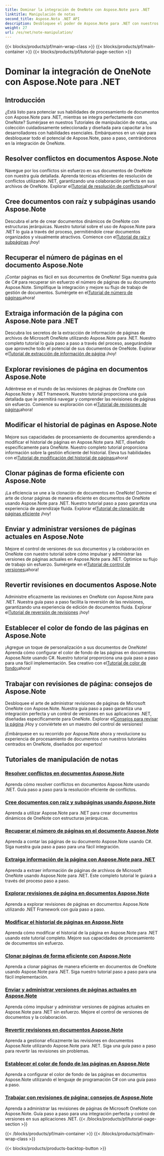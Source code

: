 ```yaml
---
title: Dominar la integración de OneNote con Aspose.Note para .NET
linktitle: Manipulación de notas
second_title: Aspose.Nota .NET API
description: Desbloquee el poder de Aspose.Note para .NET con nuestros tutoriales centrados en OneNote. Resuelva conflictos, cree documentos dinámicos y explore la manipulación eficiente de páginas.
weight: 27
url: /es/net/note-manipulation/
---
```


{{< blocks/products/pf/main-wrap-class >}}
{{< blocks/products/pf/main-container >}}
{{< blocks/products/pf/tutorial-page-section >}}

# Dominar la integración de OneNote con Aspose.Note para .NET


## Introducción

¿Está listo para potenciar sus habilidades de procesamiento de documentos con Aspose.Note para .NET, mientras se integra perfectamente con OneNote? Sumérjase en nuestros Tutoriales de manipulación de notas, una colección cuidadosamente seleccionada y diseñada para capacitar a los desarrolladores con habilidades esenciales. Embárquenos en un viaje para desbloquear todo el potencial de Aspose.Note, paso a paso, centrándonos en la integración de OneNote.

## Resolver conflictos en documentos Aspose.Note
 Navegue por los conflictos sin esfuerzo en sus documentos de OneNote con nuestra guía detallada. Aprenda técnicas eficientes de resolución de conflictos utilizando .NET, garantizando una colaboración perfecta en sus archivos de OneNote. Explorar el[Tutorial de resolución de conflictos](./conflict-page-resolution/)¡ahora!

## Cree documentos con raíz y subpáginas usando Aspose.Note
 Descubra el arte de crear documentos dinámicos de OneNote con estructuras jerárquicas. Nuestro tutorial sobre el uso de Aspose.Note para .NET lo guía a través del proceso, permitiéndole crear documentos organizados y visualmente atractivos. Comience con el[Tutorial de raíz y subpáginas](./create-documents-root-sub-pages/) ¡hoy!

## Recuperar el número de páginas en el documento Aspose.Note
 ¡Contar páginas es fácil en sus documentos de OneNote! Siga nuestra guía de C# para recuperar sin esfuerzo el número de páginas de su documento Aspose.Note. Simplifique la integración y mejore su flujo de trabajo de gestión de documentos. Sumérgete en el[Tutorial de número de páginas](./retrieve-number-of-pages/)¡ahora!

## Extraiga información de la página con Aspose.Note para .NET
Descubra los secretos de la extracción de información de páginas de archivos de Microsoft OneNote utilizando Aspose.Note para .NET. Nuestro completo tutorial lo guía paso a paso a través del proceso, asegurándole que aproveche todo el potencial de sus documentos de OneNote. Explorar el[Tutorial de extracción de información de página](./extract-page-information/) ¡hoy!

## Explorar revisiones de página en documentos Aspose.Note
 Adéntrese en el mundo de las revisiones de páginas de OneNote con Aspose.Note y .NET framework. Nuestro tutorial proporciona una guía detallada que le permitirá navegar y comprender las revisiones de páginas sin esfuerzo. Comience su exploración con el[Tutorial de revisiones de página](./page-revisions-exploration/)¡ahora!

## Modificar el historial de páginas en Aspose.Note
 Mejore sus capacidades de procesamiento de documentos aprendiendo a modificar el historial de páginas en Aspose.Note para .NET, diseñado específicamente para OneNote. Nuestro completo tutorial proporciona información sobre la gestión eficiente del historial. Eleva tus habilidades con el[Tutorial de modificación del historial de páginas](./modify-page-history/)¡ahora!

## Clonar páginas de forma eficiente con Aspose.Note
¡La eficiencia se une a la clonación de documentos en OneNote! Domine el arte de clonar páginas de manera eficiente en documentos de OneNote usando Aspose.Note para .NET. Nuestro tutorial paso a paso garantiza una experiencia de aprendizaje fluida. Explorar el[Tutorial de clonación de páginas eficiente](./efficient-page-cloning/) ¡hoy!

## Enviar y administrar versiones de páginas actuales en Aspose.Note
 Mejore el control de versiones de sus documentos y la colaboración en OneNote con nuestro tutorial sobre cómo impulsar y administrar las versiones de páginas actuales en Aspose.Note para .NET. Optimice su flujo de trabajo sin esfuerzo. Sumérgete en el[Tutorial de control de versiones](./manage-current-page-versions/)¡ahora!

## Revertir revisiones en documentos Aspose.Note
 Administre eficazmente las revisiones en OneNote con Aspose.Note para .NET. Nuestra guía paso a paso facilita la reversión de las revisiones, garantizando una experiencia de edición de documentos fluida. Explorar el[Tutorial de reversión de revisiones](./roll-back-document-revisions/) ¡hoy!

## Establecer el color de fondo de las páginas en Aspose.Note
¡Agregue un toque de personalización a sus documentos de OneNote! Aprenda cómo configurar el color de fondo de las páginas en documentos Aspose.Note usando C#. Nuestro tutorial proporciona una guía paso a paso para una fácil implementación. Sea creativo con el[Tutorial de color de fondo](./set-page-background-color/)¡ahora!

## Trabajar con revisiones de página: consejos de Aspose.Note
 Desbloquee el arte de administrar revisiones de páginas de Microsoft OneNote con Aspose.Note. Nuestra guía paso a paso garantiza una integración perfecta y un control de versiones en sus aplicaciones .NET, diseñadas específicamente para OneNote. Explorar el[Consejos para revisar la página](./working-with-page-revisions/) ¡Hoy y conviértete en un maestro del control de versiones!

¡Embárquese en su recorrido por Aspose.Note ahora y revolucione su experiencia de procesamiento de documentos con nuestros tutoriales centrados en OneNote, diseñados por expertos!
## Tutoriales de manipulación de notas
### [Resolver conflictos en documentos Aspose.Note](./conflict-page-resolution/)
Aprenda cómo resolver conflictos en documentos Aspose.Note usando .NET. Guía paso a paso para la resolución eficiente de conflictos.
### [Cree documentos con raíz y subpáginas usando Aspose.Note](./create-documents-root-sub-pages/)
Aprenda a utilizar Aspose.Note para .NET para crear documentos dinámicos de OneNote con estructuras jerárquicas.
### [Recuperar el número de páginas en el documento Aspose.Note](./retrieve-number-of-pages/)
Aprenda a contar las páginas de su documento Aspose.Note usando C#. Siga nuestra guía paso a paso para una fácil integración.
### [Extraiga información de la página con Aspose.Note para .NET](./extract-page-information/)
Aprenda a extraer información de páginas de archivos de Microsoft OneNote usando Aspose.Note para .NET. Este completo tutorial le guiará a través del proceso paso a paso.
### [Explorar revisiones de página en documentos Aspose.Note](./page-revisions-exploration/)
Aprenda a explorar revisiones de páginas en documentos Aspose.Note utilizando .NET Framework con guía paso a paso.
### [Modificar el historial de páginas en Aspose.Note](./modify-page-history/)
Aprenda cómo modificar el historial de la página en Aspose.Note para .NET usando este tutorial completo. Mejore sus capacidades de procesamiento de documentos sin esfuerzo.
### [Clonar páginas de forma eficiente con Aspose.Note](./efficient-page-cloning/)
Aprenda a clonar páginas de manera eficiente en documentos de OneNote usando Aspose.Note para .NET. Siga nuestro tutorial paso a paso para una fácil implementación.
### [Enviar y administrar versiones de páginas actuales en Aspose.Note](./manage-current-page-versions/)
Aprenda cómo impulsar y administrar versiones de páginas actuales en Aspose.Note para .NET sin esfuerzo. Mejore el control de versiones de documentos y la colaboración.
### [Revertir revisiones en documentos Aspose.Note](./roll-back-document-revisions/)
Aprenda a gestionar eficazmente las revisiones en documentos Aspose.Note utilizando Aspose.Note para .NET. Siga una guía paso a paso para revertir las revisiones sin problemas.
### [Establecer el color de fondo de las páginas en Aspose.Note](./set-page-background-color/)
Aprenda a configurar el color de fondo de las páginas en documentos Aspose.Note utilizando el lenguaje de programación C# con una guía paso a paso.
### [Trabajar con revisiones de página: consejos de Aspose.Note](./working-with-page-revisions/)
Aprenda a administrar las revisiones de páginas de Microsoft OneNote con Aspose.Note. Guía paso a paso para una integración perfecta y control de versiones en sus aplicaciones .NET.
{{< /blocks/products/pf/tutorial-page-section >}}

{{< /blocks/products/pf/main-container >}}
{{< /blocks/products/pf/main-wrap-class >}}

{{< blocks/products/products-backtop-button >}}
